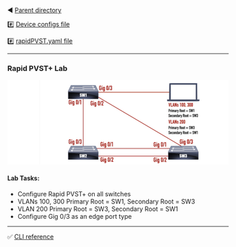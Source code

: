 ◀️ [Parent directory](../) 

#️⃣ [Device configs file](../pvst1/CONFIGs.md)

#️⃣ [rapidPVST.yaml file](../pvst1/pvst.yaml) 

---

### Rapid PVST+ Lab

![Lab topology](https://github.com/tech-zero/assets/blob/main/images/pvst+.png?raw=true)

#### Lab Tasks:
- Configure Rapid PVST+ on all switches
- VLANs 100, 300 Primary Root = SW1, Secondary Root = SW3
- VLAN 200 Primary Root = SW3, Secondary Root = SW1
- Configure Gig 0/3 as an edge port type

---

:white_check_mark: [CLI reference](https://github.com/tech-zero/assets/blob/main/solutions/pvst1.md)
